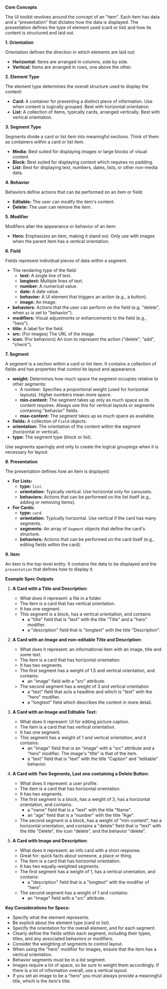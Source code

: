 **Core Concepts**

The UI toolkit revolves around the concept of an "item". Each item has data and
a "presentation" that dictates how the data is displayed. The presentation
defines the type of element used (card or list) and how its content is
structured and laid out.

**1. Orientation**

Orientation defines the direction in which elements are laid out:

- **Horizontal:** Items are arranged in columns, side by side.
- **Vertical:** Items are arranged in rows, one above the other.

**2. Element Type**

The element type determines the overall structure used to display the content:

- **Card:** A container for presenting a distinct piece of information. Use when
  content is logically grouped. Best with horizontal orientation.
- **List:** A collection of items, typically cards, arranged vertically. Best
  with vertical orientation.

**3. Segment Type**

Segments divide a card or list item into meaningful sections. Think of them as
containers _within_ a card or list item.

- **Media:** Best suited for displaying images or large blocks of visual content
- **Block:** Best suited for displaying content which requires no padding.
- **List:** Best for displaying text, numbers, dates, lists, or other non-media
  data.

**4. Behavior**

Behaviors define actions that can be performed on an item or field:

- **Editable:** The user can modify the item's content.
- **Delete:** The user can remove the item.

**5. Modifier**

Modifiers alter the appearance or behavior of an item:

- **Hero:** Emphasizes an item, making it stand out. Only use with images when
  the parent item has a vertical orientation.

**6. Field**

Fields represent individual pieces of data within a segment.

- The rendering type of the field:
  - **text:** A single line of text.
  - **longtext:** Multiple lines of text.
  - **number:** A numerical value.
  - **date:** A date value.
  - **behavior:** A UI element that triggers an action (e.g., a button).
  - **image:** An image.
- **behaviors:** Actions that the user can perform on the field (e.g. "delete",
  when `as` is set to "behavior").
- **modifiers:** Visual adjustments or enhancements to the field (e.g., "hero").
- **title:** A label for the field.
- **src:** (For images) The URL of the image.
- **icon:** (For behaviors) An icon to represent the action ("delete", "add",
  "check").

**7. Segment**

A segment is a section within a card or list item. It contains a collection of
fields and has properties that control its layout and appearance.

- **weight:** Determines how much space the segment occupies relative to other
  segments:
  - A number: Specifies a proportional weight (used for horizontal layouts).
    Higher numbers mean more space.
  - **min-content:** The segment takes up only as much space as its content
    requires. Always use this for vertical layouts or segments containing
    "behavior" fields.
  - **max-content:** The segment takes up as much space as available.
- **fields:** A collection of `Field` objects.
- **orientation:** The orientation of the content within the segment (horizontal
  or vertical).
- **type:** The segment type (block or list).

Use segments sparingly and only to create the logical groupings when it is
necessary for layout.

**8. Presentation**

The presentation defines how an item is displayed:

- **For Lists:**
  - **type:** `list`.
  - **orientation:** Typically vertical. Use horizontal only for carousels.
  - **behaviors:** Actions that can be performed on the list itself (e.g.,
    adding or removing items).
- **For Cards:**
  - **type:** `card`.
  - **orientation:** Typically horizontal. Use vertical if the card has many
    segments.
  - **segments:** An array of `Segment` objects that define the card's
    structure.
  - **behaviors:** Actions that can be performed on the card itself (e.g.,
    editing fields within the card).

**9. Item**

An item is the top-level entity. It contains the data to be displayed and the
`presentation` that defines how to display it.

**Example Spec Outputs**

1.  **A Card with a Title and Description:**

    - What does it represent: a file in a folder.
    - The item is a card that has vertical orientation.
    - It has one segment.
    - This segment is a block, has a vertical orientation, and contains
      - a "title" field that is "text" with the title "Title" and a "hero"
        modifier.
      - a "description" field that is "longtext" with the title "Description".

2.  **A Card with an Image and non-editable Title and Description:**

    - What does it represent: an informational item with an image, title and
      some text.
    - The item is a card that has horizontal orientation.
    - It has two segments.
    - The first segment has a weight of 1.5 and vertical orientation, and
      contains:
      - an "image" field with a "src" attribute.
    - The second segment has a weight of 3 and vertical orientation
      - a "text" field that acts a headline and which is "text" with the "hero"
        modifier.
      - a "longtext" field which describes the content in more detail.

3.  **A Card with an Image and Editable Text:**

    - What does it represent: UI for editing picture caption.
    - The item is a card that has vertical orientation.
    - It has one segment.
    - This segment has a weight of 1 and vertical orientation, and it contains:
      - an "image" field that is an "image" with a "src" attribute and a "hero"
        modifier. The image's "title" is that of the item.
      - a "text" field that is "text" with the title "Caption" and "editable"
        behavior.

4.  **A Card with Two Segments, Last one containing a Delete Button:**

    - What does it represent: a user profile.
    - The item is a card that has horizontal orientation.
    - It has two segments.
    - The first segment is a block, has a weight of 3, has a horizontal
      orientation, and contains:
      - a "name" field that is a "text" with the title "Name".
      - an "age" field that is a "number" with the title "Age".
    - The second segment is a block, has a weight of "min-content", has a
      horizontal orientation, and contains a "delete" field that is "text" with
      the title "Delete", the icon "delete", and the behavior "delete".

5.  **A Card with Image and Description:**

    - What does it represent: an info card with a short response.
    - Great for: quick facts about someone, a place or thing.
    - The item is a card that has horizontal orientation.
    - It has two equally-weighted segments.
    - The first segment has a weight of 1, has a vertical orientation, and
      contains:
      - a "description" field that is a "longtext" with the modifier of "hero".
    - The second segment has a weight of 1 and contains:
      - an "image" field with a "src" attribute.

**Key Considerations for Specs:**

- Specify what the element represents.
- Be explicit about the element type (card or list).
- Specify the orientation for the overall element, and for each segment.
- Clearly define the fields within each segment, including their types, titles,
  and any associated behaviors or modifiers.
- Consider the weighting of segments to control layout.
- When using the "hero" modifier for images, ensure that the item has a vertical
  orientation.
- Behavior segments must be in a list segment.
- Images require a lot of space, so be sure to weight them accordingly. If there
  is a lot of information overall, use a vertical layout.
- If you set an image to be a "hero" you must always provide a meaningful title,
  which is the item's title.
